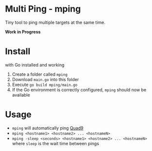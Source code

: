 # Multi Ping - mping
Tiny tool to ping multiple targets at the same time.

**Work in Progress**

# Install
with Go installed and working
1. Create a folder called `mping`
1. Download `main.go` into this folder
1. Execute `go build mping/main.go`
1. If the Go environment is correctly configured, `mping` should now be available

# Usage
* `mping` will automatically ping [Quad9](https://quad9.com/)
* `mping <hostname1> <hostname2> ... <hostnameN>`
* `mping -sleep <seconds> <hostname1> <hostname2> ... <hostnameN>` where `sleep` is the wait time between pings

